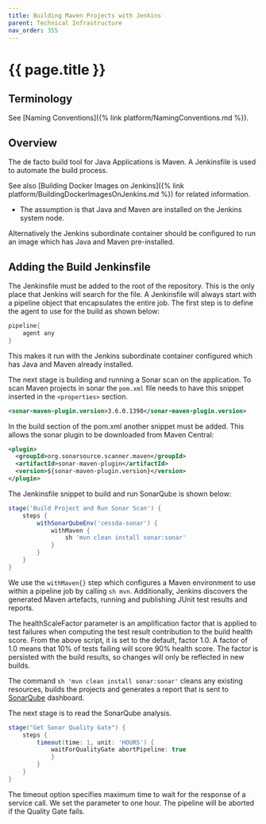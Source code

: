 ```yaml
---
title: Building Maven Projects with Jenkins
parent: Technical Infrastructure
nav_order: 355
---
```


# {{ page.title }}

## Terminology

See [Naming Conventions]({% link platform/NamingConventions.md %}).

## Overview

The de facto build tool for Java Applications is Maven.
A Jenkinsfile is used to automate the build process.

See also [Building Docker Images on Jenkins]({% link platform/BuildingDockerImagesOnJenkins.md %}) for related information.

* The assumption is that Java and Maven are installed on the Jenkins system node.

 Alternatively the Jenkins subordinate container should be configured to run an image which has Java and Maven pre-installed.

## Adding the Build Jenkinsfile

The Jenkinsfile must be added to the root of the repository. This is the only place
that Jenkins will search for the file.
A Jenkinsfile will always start with a pipeline object that encapsulates the entire job.
The first step is to define the agent to use for the build as shown below:

```groovy
pipeline{
    agent any
}
```

This makes it run with the Jenkins subordinate container configured which has
Java and Maven already installed.

The next stage is building and running a Sonar scan on the application.
To scan Maven projects in sonar the `pom.xml` file needs to have this snippet
inserted in the `<properties>` section.

```xml
<sonar-maven-plugin.version>3.6.0.1398</sonar-maven-plugin.version>
```

In the build section of the pom.xml another snippet must be added.
This allows the sonar plugin to be downloaded from Maven Central:

```xml
<plugin>
  <groupId>org.sonarsource.scanner.maven</groupId>
  <artifactId>sonar-maven-plugin</artifactId>
  <version>${sonar-maven-plugin.version}</version>
</plugin>
```

The Jenkinsfile snippet to build and run SonarQube is shown below:

```groovy
stage('Build Project and Run Sonar Scan') {
    steps {
        withSonarQubeEnv('cessda-sonar') {
            withMaven {
                sh 'mvn clean install sonar:sonar'
            }
        }
    }
}
```

We use the `withMaven{}` step which configures a Maven environment to use within
a pipeline job by calling `sh mvn`.
Additionally, Jenkins discovers the generated Maven artefacts, running and publishing JUnit test results and reports.  

The healthScaleFactor parameter is an amplification factor that is applied to test
failures when computing the test result contribution to the build health score.
From the above script, it is set to the default, factor 1.0.
A factor of 1.0 means that 10% of tests failing will score 90% health score.
The factor is persisted with the build results, so changes will only be reflected in new builds.  

The command `sh 'mvn clean install sonar:sonar'` cleans any existing resources,
builds the projects and generates a report that is sent to [SonarQube](https://sonarqube.cessda.eu) dashboard.

The next stage is to read the SonarQube analysis.  

```groovy
stage("Get Sonar Quality Gate") {
    steps {
        timeout(time: 1, unit: 'HOURS') {
            waitForQualityGate abortPipeline: true
            }
        }
    }
}
```

The timeout option specifies maximum time to wait for the response of a service call. We set the parameter to one hour.
The pipeline will be aborted if the Quality Gate fails.
